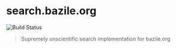 # search.bazile.org

![Build Status](https://dev.bazile.org/ci/status/search.bazile.org.svg)

> Supremely unscientific search implementation for bazile.org

